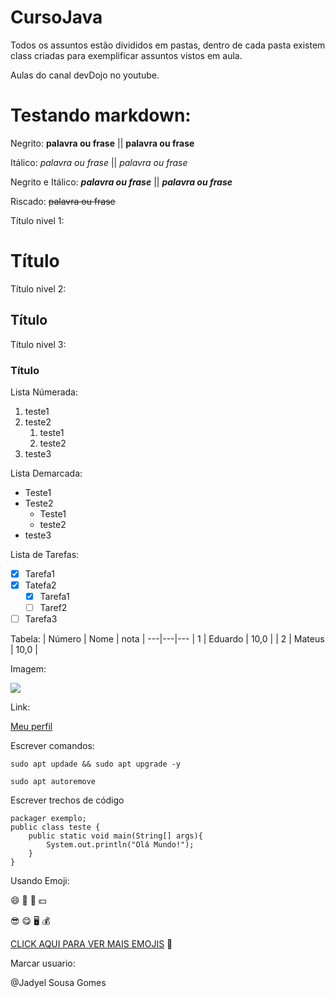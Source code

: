 # CursoJava

Todos os assuntos estão divididos em pastas, dentro de cada pasta existem class criadas para exemplificar 
assuntos vistos em aula.

Aulas do canal devDojo no youtube.

# Testando markdown:

Negrito: **palavra ou frase** || __palavra ou frase__

Itálico: *palavra ou frase* || _palavra ou frase_

Negrito e Itálico: ***palavra ou frase*** || ___palavra ou frase___

Riscado: ~~palavra ou frase~~

Título nivel 1:
# Título 

Título nivel 2:
## Título

Título nivel 3:
### Título

Lista Númerada:
1. teste1
1. teste2
   1. teste1
   2. teste2
1. teste3

Lista Demarcada:
* Teste1
* Teste2
   * Teste1
   * teste2
* teste3

Lista de Tarefas:
- [x] Tarefa1
- [x] Tatefa2
   - [x] Tarefa1
   - [ ] Taref2
- [ ] Tarefa3 

Tabela:
| Número | Nome | nota |
---|---|---
| 1 | Eduardo | 10,0 |
| 2 | Mateus | 10,0 |

Imagem:

![](https://user-images.githubusercontent.com/70782900/109714114-c3722480-7b80-11eb-86f8-4281f756e5da.gif)

Link:

[Meu perfil](https://github.com/EduardoRDS-dev)

Escrever comandos:

` sudo apt updade && sudo apt upgrade -y `

` sudo apt autoremove `

Escrever trechos de código

```
packager exemplo;
public class teste {
    public static void main(String[] args){
        System.out.println("Olá Mundo!");
    }
}
```
Usando Emoji:

:smile: :raised_back_of_hand: :vulcan_salute: :dollar: 

:sunglasses: :yum: :desktop_computer:  :moneybag: 

[CLICK AQUI PARA VER MAIS EMOJIS](https://github.com/ikatyang/emoji-cheat-sheet#hand-single-finger) :vulcan_salute:

Marcar usuario:

@Jadyel Sousa Gomes
